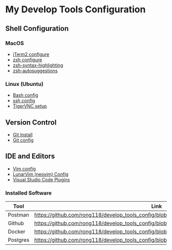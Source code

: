 # My Develop Tools Configuration

## Shell Configuration
### MacOS
* [iTerm2 configure](https://github.com/rong118/develop_tools_config/blob/master/iterm2_setup/iterm2_setup.md)
* [zsh configure](https://github.com/rong118/develop_tools_config/blob/master/iterm2_setup/zsh_config.md)
* [zsh-syntax-highlighting](https://github.com/zsh-users/zsh-syntax-highlighting)
* [zsh-autosuggestions](https://github.com/zsh-users/zsh-autosuggestions)

### Linux (Ubuntu)
* [Bash config]()
* [ssh config]()
* [TigerVNC setup]()

## Version Control
* [Git Install](https://git-scm.com/download/mac)
* [Git config]()

## IDE and Editors
* [Vim config](https://github.com/rong118/develop_tools_config/blob/master/vim_setup/vim_setup.md)
* [LunarVim (neovim) Config](https://github.com/rong118/develop_tools_config/blob/master/lvim_setup/lvim_setup.md)
* [Visual Studio Code Plugins](https://code.visualstudio.com)

### Installed Software
| Tool         | Link                                         |
|-------------|-----------------------------------------|
| Postman     | https://github.com/rong118/develop_tools_config/blob/master/installed_software/install_software.md       |
| Github      | https://github.com/rong118/develop_tools_config/blob/master/installed_software/install_software.md       |
| Docker      | https://github.com/rong118/develop_tools_config/blob/master/installed_software/install_software.md       |
| Postgres    | https://github.com/rong118/develop_tools_config/blob/master/installed_software/install_software.md       |
